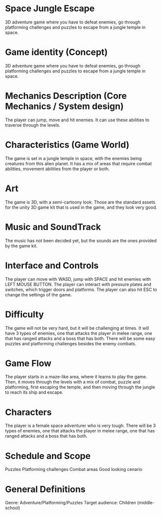 # Space Jungle Escape
3D adventure game where you have to defeat enemies, go through platforming challenges and puzzles to escape from a jungle temple in space.

# Game identity  (Concept)

3D adventure game where you have to defeat enemies, go through platforming challenges and puzzles to escape from a jungle temple in space.

# Mechanics Description (Core Mechanics / System design)

The player can jump, move and hit enemies. It can use these abilities to traverse through the levels.

# Characteristics (Game World)

The game is set in a jungle temple in space, with the enemies being creatures from this alien planet.
It has a mix of areas that require combat abilities, movement abilities from the player or both.

# Art

The game is 3D, with a semi-cartoony look. Those are the standard assets for the unity 3D game kit that is used in the game, and they look very good.

# Music and SoundTrack

The music has not been decided yet, but the sounds are the ones provided by the game kit.

# Interface and Controls

The player can move with WASD, jump with SPACE and hit enemies with LEFT MOUSE BUTTON.
The player can interact with pressure plates and switches, which trigger doors and platforms.
The player can also hit ESC to change the settings of the game.

# Difficulty

The game will not be very hard, but it will be challenging at times. It will have 3 types of enemies,
one that attacks the player in melee range, one that has ranged attacks and a boss that has both.
There will be some easy puzzles and platforming challenges besides the enemy combats.

# Game Flow

The player starts in a maze-like area, where it learns to play the game. Then, it moves through the levels with a mix of combat,
puzzle and platforming, first escaping the temple, and then moving through the jungle to reach its ship and escape. 

# Characters

The player is a female space adventurer who is very tough. There will be 3 types of enemies,
one that attacks the player in melee range, one that has ranged attacks and a boss that has both.

# Schedule and Scope

Puzzles
Platforming challenges
Combat areas
Good looking cenario

# General Definitions

Genre: Adventure/Platforming/Puzzles
Target audience: Children (middle-school)

